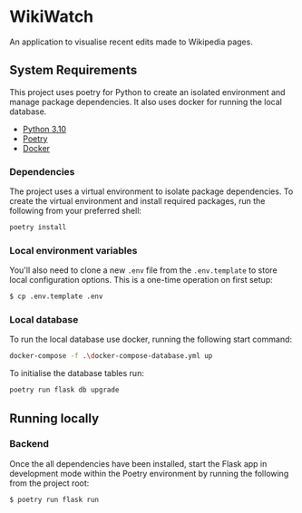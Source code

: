 # WikiWatch

An application to visualise recent edits made to Wikipedia pages.

## System Requirements

This project uses poetry for Python to create an isolated environment and manage package dependencies. It also uses
docker for running the local database.
- [Python 3.10](https://www.python.org/)
- [Poetry](https://python-poetry.org/docs/)
- [Docker](https://docs.docker.com/desktop/install/windows-install/)

### Dependencies

The project uses a virtual environment to isolate package dependencies. To create the virtual environment and install 
required packages, run the following from your preferred shell:

```bash
poetry install
```

### Local environment variables

You'll also need to clone a new `.env` file from the `.env.template` to store local configuration options. This is a
one-time operation on first setup:

```bash
$ cp .env.template .env
```

### Local database

To run the local database use docker, running the following start command:

```bash
docker-compose -f .\docker-compose-database.yml up
```

To initialise the database tables run:

```bash
poetry run flask db upgrade
```

## Running locally

### Backend

Once the all dependencies have been installed, start the Flask app in development mode within the Poetry environment by
running the following from the project root:

```bash
$ poetry run flask run
```


